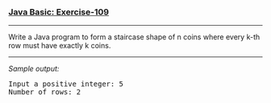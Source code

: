 ### [Java Basic: Exercise-109](https://www.w3resource.com/java-exercises/basic/java-basic-exercise-109.php)

***
<p>Write a Java program to form a staircase shape of n coins where every k-th row must have exactly k coins.</p>

***
_Sample output:_
<pre class="output">Input a positive integer: 5                                            
Number of rows: 2 
</pre>